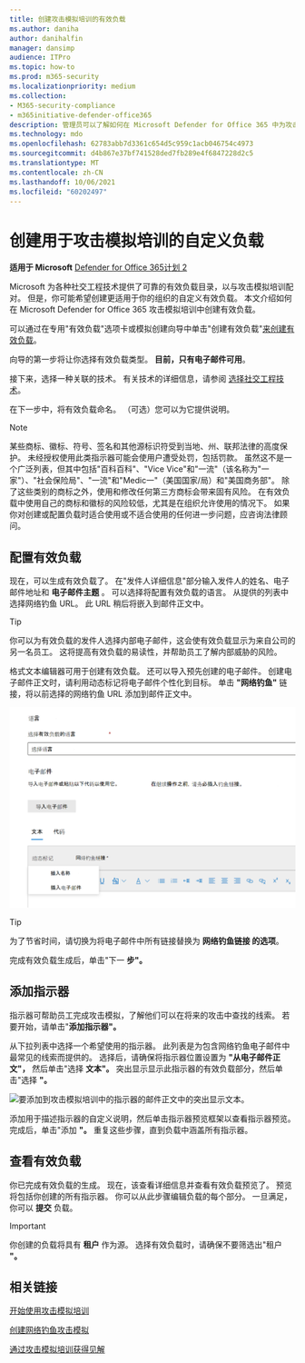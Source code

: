 ```yaml
---
title: 创建攻击模拟培训的有效负载
ms.author: daniha
author: danihalfin
manager: dansimp
audience: ITPro
ms.topic: how-to
ms.prod: m365-security
ms.localizationpriority: medium
ms.collection:
- M365-security-compliance
- m365initiative-defender-office365
description: 管理员可以了解如何在 Microsoft Defender for Office 365 中为攻击模拟培训创建自定义负载。
ms.technology: mdo
ms.openlocfilehash: 62783abb7d3361c654d5c959c1acb046754c4973
ms.sourcegitcommit: d4b867e37bf741528ded7fb289e4f6847228d2c5
ms.translationtype: MT
ms.contentlocale: zh-CN
ms.lasthandoff: 10/06/2021
ms.locfileid: "60202497"
---
```

# <a name="create-a-custom-payload-for-attack-simulation-training"></a>创建用于攻击模拟培训的自定义负载

**适用于 Microsoft** [Defender for Office 365计划 2](defender-for-office-365.md)

Microsoft 为各种社交工程技术提供了可靠的有效负载目录，以与攻击模拟培训配对。 但是，你可能希望创建更适用于你的组织的自定义有效负载。 本文介绍如何在 Microsoft Defender for Office 365 攻击模拟培训中创建有效负载。

可以通过在专用"有效负载"选项卡或模拟创建向导中单击"创建有效负载"[来创建有效负载](attack-simulation-training.md#selecting-a-payload)。 [  ](https://security.microsoft.com/attacksimulator?viewid=payload)

向导的第一步将让你选择有效负载类型。 **目前，只有电子邮件可用**。

接下来，选择一种关联的技术。 有关技术的详细信息，请参阅 [选择社交工程技术](attack-simulation-training.md#selecting-a-social-engineering-technique)。

在下一步中，将有效负载命名。 （可选）您可以为它提供说明。

> [!NOTE]
> 某些商标、徽标、符号、签名和其他源标识符受到当地、州、联邦法律的高度保护。 未经授权使用此类指示器可能会使用户遭受处罚，包括罚款。 虽然这不是一个广泛列表，但其中包括"百科百科"、"Vice Vice"和"一流"（该名称为"一家"）、"社会保险局"、"一流"和"Medic一"（美国国家/局）和"美国商务部"。 除了这些类别的商标之外，使用和修改任何第三方商标会带来固有风险。 在有效负载中使用自己的商标和徽标的风险较低，尤其是在组织允许使用的情况下。 如果你对创建或配置负载时适合使用或不适合使用的任何进一步问题，应咨询法律顾问。

## <a name="configure-payload"></a>配置有效负载

现在，可以生成有效负载了。 在"发件人详细信息"部分输入发件人的姓名、电子邮件地址和 **电子邮件主题** 。 可以选择将配置有效负载的语言。 从提供的列表中选择网络钓鱼 URL。 此 URL 稍后将嵌入到邮件正文中。

> [!TIP]
> 你可以为有效负载的发件人选择内部电子邮件，这会使有效负载显示为来自公司的另一名员工。 这将提高有效负载的易读性，并帮助员工了解内部威胁的风险。

格式文本编辑器可用于创建有效负载。 还可以导入预先创建的电子邮件。 创建电子邮件正文时，请利用动态标记将电子邮件个性化到目标。 单击 **"网络钓鱼"** 链接，将以前选择的网络钓鱼 URL 添加到邮件正文中。

![在 Microsoft Defender for Office 365 有效负载创建中突出显示的网络钓鱼链接和Office 365。](../../media/attack-sim-preview-payload-email-body.png)

> [!TIP]
> 为了节省时间，请切换为将电子邮件中所有链接替换为 **网络钓鱼链接 的选项**。

完成有效负载生成后，单击"下一 **步"。**

## <a name="adding-indicators"></a>添加指示器

指示器可帮助员工完成攻击模拟，了解他们可以在将来的攻击中查找的线索。 若要开始，请单击"**添加指示器"。**

从下拉列表中选择一个希望使用的指示器。 此列表是为包含网络钓鱼电子邮件中最常见的线索而提供的。 选择后，请确保将指示器位置设置为 **"从电子邮件正文"，** 然后单击"选择 **文本"。** 突出显示显示此指示器的有效负载部分，然后单击"选择 **"。**

![要添加到攻击模拟培训中的指示器的邮件正文中的突出显示文本。](../../media/attack-sim-preview-select-text.png)

添加用于描述指示器的自定义说明，然后单击指示器预览框架以查看指示器预览。 完成后，单击"添加 **"。** 重复这些步骤，直到负载中涵盖所有指示器。

## <a name="review-payload"></a>查看有效负载

你已完成有效负载的生成。 现在，该查看详细信息并查看有效负载预览了。 预览将包括你创建的所有指示器。 你可以从此步骤编辑负载的每个部分。 一旦满足，你可以 **提交** 负载。

> [!IMPORTANT]
> 你创建的负载将具有 **租户** 作为源。 选择有效负载时，请确保不要筛选出"租户 **"。**

## <a name="related-links"></a>相关链接

[开始使用攻击模拟培训](attack-simulation-training-get-started.md)

[创建网络钓鱼攻击模拟](attack-simulation-training.md)

[通过攻击模拟培训获得见解](attack-simulation-training-insights.md)

